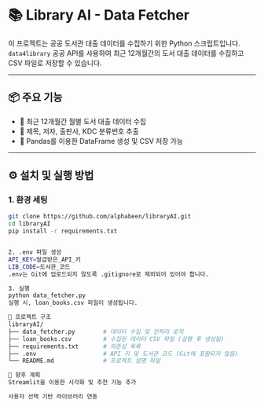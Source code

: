 # 📚 Library AI - Data Fetcher

이 프로젝트는 공공 도서관 대출 데이터를 수집하기 위한 Python 스크립트입니다.  
`data4library` 공공 API를 사용하여 최근 12개월간의 도서 대출 데이터를 수집하고 CSV 파일로 저장할 수 있습니다.

---

## 📦 주요 기능

- 📅 최근 12개월간 월별 도서 대출 데이터 수집
- 🧾 제목, 저자, 출판사, KDC 분류번호 추출
- 📂 Pandas를 이용한 DataFrame 생성 및 CSV 저장 가능

---

## ⚙️ 설치 및 실행 방법

### 1. 환경 세팅

```bash
git clone https://github.com/alphabeen/libraryAI.git
cd libraryAI
pip install -r requirements.txt


2. .env 파일 생성
API_KEY=발급받은_API_키
LIB_CODE=도서관_코드
.env는 Git에 업로드되지 않도록 .gitignore로 제외되어 있어야 합니다.

3. 실행
python data_fetcher.py
실행 시, loan_books.csv 파일이 생성됩니다.

📁 프로젝트 구조
libraryAI/
├── data_fetcher.py        # 데이터 수집 및 전처리 로직
├── loan_books.csv         # 수집된 데이터 CSV 파일 (실행 후 생성됨)
├── requirements.txt       # 의존성 목록
├── .env                   # API 키 및 도서관 코드 (Git에 포함되지 않음)
└── README.md              # 프로젝트 설명 파일

📌 향후 계획
Streamlit을 이용한 시각화 및 추천 기능 추가

사용자 선택 기반 라이브러리 연동
